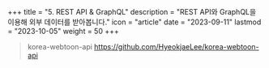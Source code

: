 +++
title = "5. REST API & GraphQL"
description = "REST API와 GraphQL을 이용해 외부 데이터를 받아봅니다."
icon = "article"
date = "2023-09-11"
lastmod = "2023-10-05"
weight = 50
+++

> korea-webtoon-api
> https://github.com/HyeokjaeLee/korea-webtoon-api
